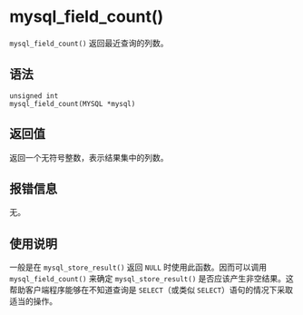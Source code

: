 mysql_field_count() 
========================================

`mysql_field_count()` 返回最近查询的列数。

语法 
-----------------------

```unknow
unsigned int
mysql_field_count(MYSQL *mysql)
```



返回值 
------------------------

返回一个无符号整数，表示结果集中的列数。

报错信息 
-------------------------

无。

使用说明 
-------------------------

一般是在 `mysql_store_result()` 返回 `NULL` 时使用此函数。因而可以调用 `mysql_field_count()` 来确定 `mysql_store_result()` 是否应该产生非空结果。这帮助客户端程序能够在不知道查询是 `SELECT`（或类似 `SELECT`）语句的情况下采取适当的操作。
